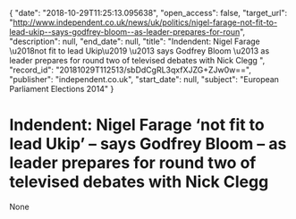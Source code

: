 {
  "date": "2018-10-29T11:25:13.095638", 
  "open_access": false, 
  "target_url": "http://www.independent.co.uk/news/uk/politics/nigel-farage-not-fit-to-lead-ukip--says-godfrey-bloom--as-leader-prepares-for-roun", 
  "description": null, 
  "end_date": null, 
  "title": "Indendent:  Nigel Farage \u2018not fit to lead Ukip\u2019 \u2013 says Godfrey Bloom \u2013 as leader prepares for round two of televised debates with Nick Clegg ", 
  "record_id": "20181029T112513/sbDdCgRL3qxfXJZG+ZJw0w==", 
  "publisher": "independent.co.uk", 
  "start_date": null, 
  "subject": "European Parliament Elections 2014"
}

# Indendent:  Nigel Farage ‘not fit to lead Ukip’ – says Godfrey Bloom – as leader prepares for round two of televised debates with Nick Clegg 

None